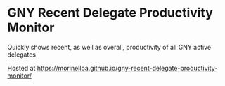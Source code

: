 # GNY Recent Delegate Productivity Monitor

Quickly shows recent, as well as overall, productivity of all GNY active delegates

Hosted at https://morinelloa.github.io/gny-recent-delegate-productivity-monitor/
